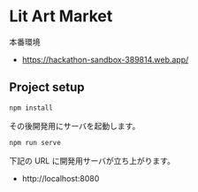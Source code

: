 # Lit Art Market

本番環境

- https://hackathon-sandbox-389814.web.app/

## Project setup

```sh
npm install
```

その後開発用にサーバを起動します。

```sh
npm run serve
```

下記の URL に開発用サーバが立ち上がります。

- http://localhost:8080
